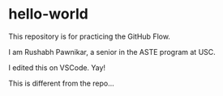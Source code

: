 # hello-world
This repository is for practicing the GitHub Flow.

I am Rushabh Pawnikar, a senior in the ASTE program at USC. 

I edited this on VSCode. Yay!

This is different from the repo...